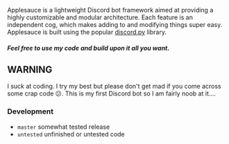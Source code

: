 Applesauce is a lightweight Discord bot framework aimed at providing a highly customizable and modular architecture. Each feature is an independent cog, which makes adding to and modifying things super easy. Applesauce is built using the popular [discord.py](https://github.com/Rapptz/discord.py) library.

##### Feel free to use my code and build upon it all you want.  

## WARNING
I suck at coding. I try my best but please don't get mad if you come across some crap code 😕. This is my first Discord bot so I am fairly noob at it....

### Development
- `master` somewhat tested release
- `untested` unfinished or untested code
